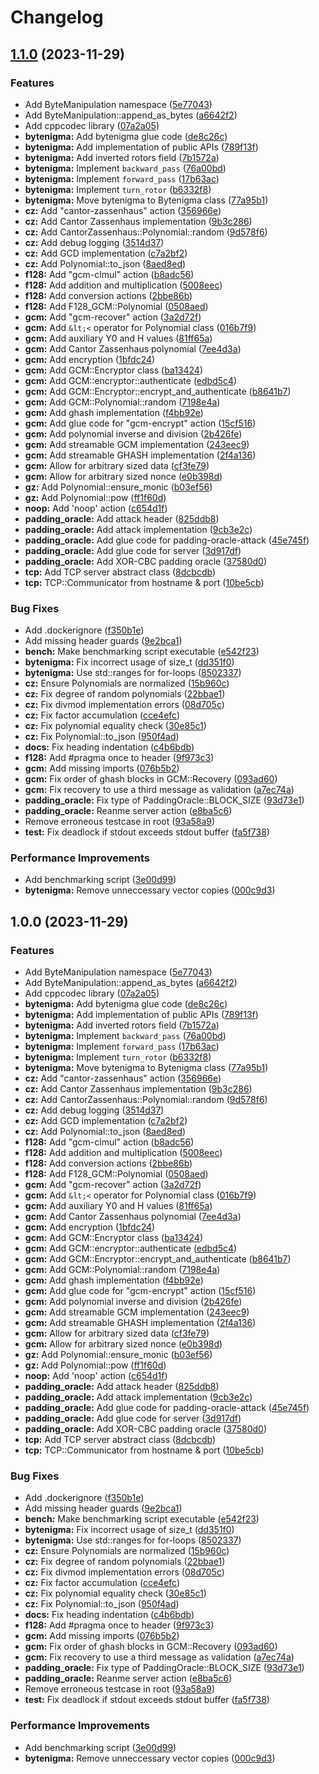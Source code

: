 # Changelog

## [1.1.0](https://github.com/frereit/KauMA/compare/v1.0.0...v1.1.0) (2023-11-29)


### Features

* Add ByteManipulation namespace ([5e77043](https://github.com/frereit/KauMA/commit/5e77043b9bf251cd8fe5adb28ba89b0bf04f6ecf))
* Add ByteManipulation::append_as_bytes ([a6642f2](https://github.com/frereit/KauMA/commit/a6642f2f38652fbe56420c05313e4a772f24de61))
* Add cppcodec library ([07a2a05](https://github.com/frereit/KauMA/commit/07a2a054d91d1abf2a53d2b0dd5ff92d7c12287d))
* **bytenigma:** Add bytenigma glue code ([de8c26c](https://github.com/frereit/KauMA/commit/de8c26c6d4b579b606f7f00abb861f55744ff17d))
* **bytenigma:** Add implementation of public APIs ([789f13f](https://github.com/frereit/KauMA/commit/789f13f10baf1c089fb8d3a243822608a1110dbf))
* **bytenigma:** Add inverted rotors field ([7b1572a](https://github.com/frereit/KauMA/commit/7b1572a5e8bd8b6dc1b99b17648c2250a58c377d))
* **bytenigma:** Implement `backward_pass` ([76a00bd](https://github.com/frereit/KauMA/commit/76a00bd4dd95454ebdef6a487f30281c50a59c27))
* **bytenigma:** Implement `forward_pass` ([17b63ac](https://github.com/frereit/KauMA/commit/17b63acaf8f4b25906b1537fd65cbb7ba62a42a6))
* **bytenigma:** Implement `turn_rotor` ([b6332f8](https://github.com/frereit/KauMA/commit/b6332f8d3375359b5cbf6cdf4d7495f3fd981491))
* **bytenigma:** Move bytenigma to Bytenigma class ([77a95b1](https://github.com/frereit/KauMA/commit/77a95b172483156d2632969453a712320dbba7e9))
* **cz:** Add "cantor-zassenhaus" action ([356966e](https://github.com/frereit/KauMA/commit/356966eb065ccd609eb7fb3ff4fcb4cdd4655d7e))
* **cz:** Add Cantor Zassenhaus implementation ([9b3c286](https://github.com/frereit/KauMA/commit/9b3c286436ca3d168e2cad34760247d022bd955d))
* **cz:** Add CantorZassenhaus::Polynomial::random ([9d578f6](https://github.com/frereit/KauMA/commit/9d578f6e00e6e51506ec44c2dd9ddd40e248f97d))
* **cz:** Add debug logging ([3514d37](https://github.com/frereit/KauMA/commit/3514d377716c87366ca53c46ef5eff87fc0fe009))
* **cz:** Add GCD implementation ([c7a2bf2](https://github.com/frereit/KauMA/commit/c7a2bf25bc86123f2cb4a59a1270f9960bdd03b2))
* **cz:** Add Polynomial::to_json ([8aed8ed](https://github.com/frereit/KauMA/commit/8aed8ed461dfdb1737d2909d865807d2b339ff39))
* **f128:** Add "gcm-clmul" action ([b8adc56](https://github.com/frereit/KauMA/commit/b8adc56540f4cb5b6f0a9ce366d0dbac4b32ece4))
* **f128:** Add addition and multiplication ([5008eec](https://github.com/frereit/KauMA/commit/5008eec8831cf3185b8d29da20abba7e3944423f))
* **f128:** Add conversion actions ([2bbe86b](https://github.com/frereit/KauMA/commit/2bbe86b7de91a677eaf0f2b83bdac5b222928db9))
* **f128:** Add F128_GCM::Polynomial ([0508aed](https://github.com/frereit/KauMA/commit/0508aedb0351e8b57fe5066ab5c74866f694701a))
* **gcm:** Add "gcm-recover" action ([3a2d72f](https://github.com/frereit/KauMA/commit/3a2d72f2245356b0b9bc5f412bc492a6fd30b086))
* **gcm:** Add `&lt;<` operator for Polynomial class ([016b7f9](https://github.com/frereit/KauMA/commit/016b7f9bf4487450ba1d4f562e09a4dfcdedf339))
* **gcm:** Add auxiliary Y0 and H values ([81ff65a](https://github.com/frereit/KauMA/commit/81ff65a2d2a6cab1a6808d47bd607074ff4d1669))
* **gcm:** Add Cantor Zassenhaus polynomial ([7ee4d3a](https://github.com/frereit/KauMA/commit/7ee4d3a3700f51a5e71c91e09a5263d66cd633e4))
* **gcm:** Add encryption ([1bfdc24](https://github.com/frereit/KauMA/commit/1bfdc24213430adc65b251893ba00defdf2570eb))
* **gcm:** Add GCM::Encryptor class ([ba13424](https://github.com/frereit/KauMA/commit/ba13424d50ffd54ca9b532f7ee8496fca5c6df17))
* **gcm:** Add GCM::encryptor::authenticate ([edbd5c4](https://github.com/frereit/KauMA/commit/edbd5c4d58fb5415d5ff8e37ce36205c35986eb6))
* **gcm:** Add GCM::Encryptor::encrypt_and_authenticate ([b8641b7](https://github.com/frereit/KauMA/commit/b8641b789c70e51c1e879ecb98188ce4bd90a1ce))
* **gcm:** Add GCM::Polynomial::random ([7198e4a](https://github.com/frereit/KauMA/commit/7198e4a3c33cfecaceeec833184a0fce37567501))
* **gcm:** Add ghash implementation ([f4bb92e](https://github.com/frereit/KauMA/commit/f4bb92ef8ce74a71e6bcd701113e4c4e3c8ab21b))
* **gcm:** Add glue code for "gcm-encrypt" action ([15cf516](https://github.com/frereit/KauMA/commit/15cf5160560dd3eb49a9a2869400b6c3b9d254f8))
* **gcm:** Add polynomial inverse and division ([2b426fe](https://github.com/frereit/KauMA/commit/2b426fe4ef163ffbe65f0365b99e320fd218e926))
* **gcm:** Add streamable GCM implementation ([243eec9](https://github.com/frereit/KauMA/commit/243eec9fcf33b215458cc33ab4b9749fad25a5ad))
* **gcm:** Add streamable GHASH implementation ([2f4a136](https://github.com/frereit/KauMA/commit/2f4a1367f5d068e4953e456848382031d2ccfbdb))
* **gcm:** Allow for arbitrary sized data ([cf3fe79](https://github.com/frereit/KauMA/commit/cf3fe7998b0cae2f3090a234eef8b21298634f6a))
* **gcm:** Allow for arbitrary sized nonce ([e0b398d](https://github.com/frereit/KauMA/commit/e0b398dc5e3ae00b989a526b033c73e89abc4146))
* **gz:** Add Polynomial::ensure_monic ([b03ef56](https://github.com/frereit/KauMA/commit/b03ef56699cf67f6f78e1fdf1015a9e7b0b8764b))
* **gz:** Add Polynomial::pow ([ff1f60d](https://github.com/frereit/KauMA/commit/ff1f60dd05ed525b8a4ab890b886783ec3fd1d25))
* **noop:** Add 'noop' action ([c654d1f](https://github.com/frereit/KauMA/commit/c654d1fa9a10d6eec1289a083a5176d4836c4279))
* **padding_oracle:** Add attack header ([825ddb8](https://github.com/frereit/KauMA/commit/825ddb823830348aa36d1823d62adba677706384))
* **padding_oracle:** Add attack implementation ([9cb3e2c](https://github.com/frereit/KauMA/commit/9cb3e2cc15eb0bb1b26023d76e99e8c55f31b1f1))
* **padding_oracle:** Add glue code for padding-oracle-attack ([45e745f](https://github.com/frereit/KauMA/commit/45e745ffb4780117808686573b6f59d44405f8b4))
* **padding_oracle:** Add glue code for server ([3d917df](https://github.com/frereit/KauMA/commit/3d917df4878732b4c520966418e92b6f3cb78f8a))
* **padding_oracle:** Add XOR-CBC padding oracle ([37580d0](https://github.com/frereit/KauMA/commit/37580d07a5e31ae43b460834a0598f746e2f099f))
* **tcp:** Add TCP server abstract class ([8dcbcdb](https://github.com/frereit/KauMA/commit/8dcbcdb0dd69bb3cbff9ad9eaeade79b49674dd7))
* **tcp:** TCP::Communicator from hostname & port ([10be5cb](https://github.com/frereit/KauMA/commit/10be5cbf326f766f4d7bcdeb8f60887e68f0a2e3))


### Bug Fixes

* Add .dockerignore ([f350b1e](https://github.com/frereit/KauMA/commit/f350b1e99244df6b8688aae31fd5527007d2d79d))
* Add missing header guards ([9e2bca1](https://github.com/frereit/KauMA/commit/9e2bca1e12219b259e809d39f7456609269416ae))
* **bench:** Make benchmarking script executable ([e542f23](https://github.com/frereit/KauMA/commit/e542f230e079e687e65d1d8be9d625b715401b54))
* **bytenigma:** Fix incorrect usage of size_t ([dd351f0](https://github.com/frereit/KauMA/commit/dd351f029deda0773e4d4e2f749a737259a1510a))
* **bytenigma:** Use std::ranges for for-loops ([8502337](https://github.com/frereit/KauMA/commit/85023375163a8f0a15bba6c265860ae5a611bcc9))
* **cz:** Ensure Polynomials are normalized ([15b960c](https://github.com/frereit/KauMA/commit/15b960cddab96894d66268f69c91e7e168cbd6ad))
* **cz:** Fix degree of random polynomials ([22bbae1](https://github.com/frereit/KauMA/commit/22bbae1d3af80a8b311332042d2b388e177605b5))
* **cz:** Fix divmod implementation errors ([08d705c](https://github.com/frereit/KauMA/commit/08d705ccf179a78f7b8a1ff7ddad63621eb27184))
* **cz:** Fix factor accumulation ([cce4efc](https://github.com/frereit/KauMA/commit/cce4efc7b5d1154272a21001291148ad8b2b39bf))
* **cz:** Fix polynomial equality check ([30e85c1](https://github.com/frereit/KauMA/commit/30e85c10de7196599adda40e378692efdc061b35))
* **cz:** Fix Polynomial::to_json ([950f4ad](https://github.com/frereit/KauMA/commit/950f4ad57c02aa718af7746845fb97d28e876d25))
* **docs:** Fix heading indentation ([c4b6bdb](https://github.com/frereit/KauMA/commit/c4b6bdbe90bc4578ec846c50509c6d46318dc753))
* **f128:** Add #pragma once to header ([9f973c3](https://github.com/frereit/KauMA/commit/9f973c3a7d13f761ac3a37f6fd8f1dad49647322))
* **gcm:** Add missing imports ([076b5b2](https://github.com/frereit/KauMA/commit/076b5b286667201213a0fcfa72202a54f1f71e79))
* **gcm:** Fix order of ghash blocks in GCM::Recovery ([093ad60](https://github.com/frereit/KauMA/commit/093ad601d8a7b5070c6b2e6cc210c06dd7c11295))
* **gcm:** Fix recovery to use a third message as validation ([a7ec74a](https://github.com/frereit/KauMA/commit/a7ec74a62616a52ca1e37b75745a6824029c6052))
* **padding_oracle:** Fix type of PaddingOracle::BLOCK_SIZE ([93d73e1](https://github.com/frereit/KauMA/commit/93d73e1732f4e626f50b9a138999e998d534f2aa))
* **padding_oracle:** Reanme server action ([e8ba5c6](https://github.com/frereit/KauMA/commit/e8ba5c6d069706116df83ddc64af12d60d5ce1d9))
* Remove erroneous testcase in root ([93a58a9](https://github.com/frereit/KauMA/commit/93a58a9cea9d7be7a496be6a621ec1c520debce9))
* **test:** Fix deadlock if stdout exceeds stdout buffer ([fa5f738](https://github.com/frereit/KauMA/commit/fa5f73815c2b70c2208a76a7dfab351bfc00b8af))


### Performance Improvements

* Add benchmarking script ([3e00d99](https://github.com/frereit/KauMA/commit/3e00d99b2f5ddf7e64f84eea28bbbaea42ed22bd))
* **bytenigma:** Remove unneccessary vector copies ([000c9d3](https://github.com/frereit/KauMA/commit/000c9d374fd78f2bce1e25ce55b5776982ad095f))

## 1.0.0 (2023-11-29)


### Features

* Add ByteManipulation namespace ([5e77043](https://github.com/frereit/KauMA/commit/5e77043b9bf251cd8fe5adb28ba89b0bf04f6ecf))
* Add ByteManipulation::append_as_bytes ([a6642f2](https://github.com/frereit/KauMA/commit/a6642f2f38652fbe56420c05313e4a772f24de61))
* Add cppcodec library ([07a2a05](https://github.com/frereit/KauMA/commit/07a2a054d91d1abf2a53d2b0dd5ff92d7c12287d))
* **bytenigma:** Add bytenigma glue code ([de8c26c](https://github.com/frereit/KauMA/commit/de8c26c6d4b579b606f7f00abb861f55744ff17d))
* **bytenigma:** Add implementation of public APIs ([789f13f](https://github.com/frereit/KauMA/commit/789f13f10baf1c089fb8d3a243822608a1110dbf))
* **bytenigma:** Add inverted rotors field ([7b1572a](https://github.com/frereit/KauMA/commit/7b1572a5e8bd8b6dc1b99b17648c2250a58c377d))
* **bytenigma:** Implement `backward_pass` ([76a00bd](https://github.com/frereit/KauMA/commit/76a00bd4dd95454ebdef6a487f30281c50a59c27))
* **bytenigma:** Implement `forward_pass` ([17b63ac](https://github.com/frereit/KauMA/commit/17b63acaf8f4b25906b1537fd65cbb7ba62a42a6))
* **bytenigma:** Implement `turn_rotor` ([b6332f8](https://github.com/frereit/KauMA/commit/b6332f8d3375359b5cbf6cdf4d7495f3fd981491))
* **bytenigma:** Move bytenigma to Bytenigma class ([77a95b1](https://github.com/frereit/KauMA/commit/77a95b172483156d2632969453a712320dbba7e9))
* **cz:** Add "cantor-zassenhaus" action ([356966e](https://github.com/frereit/KauMA/commit/356966eb065ccd609eb7fb3ff4fcb4cdd4655d7e))
* **cz:** Add Cantor Zassenhaus implementation ([9b3c286](https://github.com/frereit/KauMA/commit/9b3c286436ca3d168e2cad34760247d022bd955d))
* **cz:** Add CantorZassenhaus::Polynomial::random ([9d578f6](https://github.com/frereit/KauMA/commit/9d578f6e00e6e51506ec44c2dd9ddd40e248f97d))
* **cz:** Add debug logging ([3514d37](https://github.com/frereit/KauMA/commit/3514d377716c87366ca53c46ef5eff87fc0fe009))
* **cz:** Add GCD implementation ([c7a2bf2](https://github.com/frereit/KauMA/commit/c7a2bf25bc86123f2cb4a59a1270f9960bdd03b2))
* **cz:** Add Polynomial::to_json ([8aed8ed](https://github.com/frereit/KauMA/commit/8aed8ed461dfdb1737d2909d865807d2b339ff39))
* **f128:** Add "gcm-clmul" action ([b8adc56](https://github.com/frereit/KauMA/commit/b8adc56540f4cb5b6f0a9ce366d0dbac4b32ece4))
* **f128:** Add addition and multiplication ([5008eec](https://github.com/frereit/KauMA/commit/5008eec8831cf3185b8d29da20abba7e3944423f))
* **f128:** Add conversion actions ([2bbe86b](https://github.com/frereit/KauMA/commit/2bbe86b7de91a677eaf0f2b83bdac5b222928db9))
* **f128:** Add F128_GCM::Polynomial ([0508aed](https://github.com/frereit/KauMA/commit/0508aedb0351e8b57fe5066ab5c74866f694701a))
* **gcm:** Add "gcm-recover" action ([3a2d72f](https://github.com/frereit/KauMA/commit/3a2d72f2245356b0b9bc5f412bc492a6fd30b086))
* **gcm:** Add `&lt;<` operator for Polynomial class ([016b7f9](https://github.com/frereit/KauMA/commit/016b7f9bf4487450ba1d4f562e09a4dfcdedf339))
* **gcm:** Add auxiliary Y0 and H values ([81ff65a](https://github.com/frereit/KauMA/commit/81ff65a2d2a6cab1a6808d47bd607074ff4d1669))
* **gcm:** Add Cantor Zassenhaus polynomial ([7ee4d3a](https://github.com/frereit/KauMA/commit/7ee4d3a3700f51a5e71c91e09a5263d66cd633e4))
* **gcm:** Add encryption ([1bfdc24](https://github.com/frereit/KauMA/commit/1bfdc24213430adc65b251893ba00defdf2570eb))
* **gcm:** Add GCM::Encryptor class ([ba13424](https://github.com/frereit/KauMA/commit/ba13424d50ffd54ca9b532f7ee8496fca5c6df17))
* **gcm:** Add GCM::encryptor::authenticate ([edbd5c4](https://github.com/frereit/KauMA/commit/edbd5c4d58fb5415d5ff8e37ce36205c35986eb6))
* **gcm:** Add GCM::Encryptor::encrypt_and_authenticate ([b8641b7](https://github.com/frereit/KauMA/commit/b8641b789c70e51c1e879ecb98188ce4bd90a1ce))
* **gcm:** Add GCM::Polynomial::random ([7198e4a](https://github.com/frereit/KauMA/commit/7198e4a3c33cfecaceeec833184a0fce37567501))
* **gcm:** Add ghash implementation ([f4bb92e](https://github.com/frereit/KauMA/commit/f4bb92ef8ce74a71e6bcd701113e4c4e3c8ab21b))
* **gcm:** Add glue code for "gcm-encrypt" action ([15cf516](https://github.com/frereit/KauMA/commit/15cf5160560dd3eb49a9a2869400b6c3b9d254f8))
* **gcm:** Add polynomial inverse and division ([2b426fe](https://github.com/frereit/KauMA/commit/2b426fe4ef163ffbe65f0365b99e320fd218e926))
* **gcm:** Add streamable GCM implementation ([243eec9](https://github.com/frereit/KauMA/commit/243eec9fcf33b215458cc33ab4b9749fad25a5ad))
* **gcm:** Add streamable GHASH implementation ([2f4a136](https://github.com/frereit/KauMA/commit/2f4a1367f5d068e4953e456848382031d2ccfbdb))
* **gcm:** Allow for arbitrary sized data ([cf3fe79](https://github.com/frereit/KauMA/commit/cf3fe7998b0cae2f3090a234eef8b21298634f6a))
* **gcm:** Allow for arbitrary sized nonce ([e0b398d](https://github.com/frereit/KauMA/commit/e0b398dc5e3ae00b989a526b033c73e89abc4146))
* **gz:** Add Polynomial::ensure_monic ([b03ef56](https://github.com/frereit/KauMA/commit/b03ef56699cf67f6f78e1fdf1015a9e7b0b8764b))
* **gz:** Add Polynomial::pow ([ff1f60d](https://github.com/frereit/KauMA/commit/ff1f60dd05ed525b8a4ab890b886783ec3fd1d25))
* **noop:** Add 'noop' action ([c654d1f](https://github.com/frereit/KauMA/commit/c654d1fa9a10d6eec1289a083a5176d4836c4279))
* **padding_oracle:** Add attack header ([825ddb8](https://github.com/frereit/KauMA/commit/825ddb823830348aa36d1823d62adba677706384))
* **padding_oracle:** Add attack implementation ([9cb3e2c](https://github.com/frereit/KauMA/commit/9cb3e2cc15eb0bb1b26023d76e99e8c55f31b1f1))
* **padding_oracle:** Add glue code for padding-oracle-attack ([45e745f](https://github.com/frereit/KauMA/commit/45e745ffb4780117808686573b6f59d44405f8b4))
* **padding_oracle:** Add glue code for server ([3d917df](https://github.com/frereit/KauMA/commit/3d917df4878732b4c520966418e92b6f3cb78f8a))
* **padding_oracle:** Add XOR-CBC padding oracle ([37580d0](https://github.com/frereit/KauMA/commit/37580d07a5e31ae43b460834a0598f746e2f099f))
* **tcp:** Add TCP server abstract class ([8dcbcdb](https://github.com/frereit/KauMA/commit/8dcbcdb0dd69bb3cbff9ad9eaeade79b49674dd7))
* **tcp:** TCP::Communicator from hostname & port ([10be5cb](https://github.com/frereit/KauMA/commit/10be5cbf326f766f4d7bcdeb8f60887e68f0a2e3))


### Bug Fixes

* Add .dockerignore ([f350b1e](https://github.com/frereit/KauMA/commit/f350b1e99244df6b8688aae31fd5527007d2d79d))
* Add missing header guards ([9e2bca1](https://github.com/frereit/KauMA/commit/9e2bca1e12219b259e809d39f7456609269416ae))
* **bench:** Make benchmarking script executable ([e542f23](https://github.com/frereit/KauMA/commit/e542f230e079e687e65d1d8be9d625b715401b54))
* **bytenigma:** Fix incorrect usage of size_t ([dd351f0](https://github.com/frereit/KauMA/commit/dd351f029deda0773e4d4e2f749a737259a1510a))
* **bytenigma:** Use std::ranges for for-loops ([8502337](https://github.com/frereit/KauMA/commit/85023375163a8f0a15bba6c265860ae5a611bcc9))
* **cz:** Ensure Polynomials are normalized ([15b960c](https://github.com/frereit/KauMA/commit/15b960cddab96894d66268f69c91e7e168cbd6ad))
* **cz:** Fix degree of random polynomials ([22bbae1](https://github.com/frereit/KauMA/commit/22bbae1d3af80a8b311332042d2b388e177605b5))
* **cz:** Fix divmod implementation errors ([08d705c](https://github.com/frereit/KauMA/commit/08d705ccf179a78f7b8a1ff7ddad63621eb27184))
* **cz:** Fix factor accumulation ([cce4efc](https://github.com/frereit/KauMA/commit/cce4efc7b5d1154272a21001291148ad8b2b39bf))
* **cz:** Fix polynomial equality check ([30e85c1](https://github.com/frereit/KauMA/commit/30e85c10de7196599adda40e378692efdc061b35))
* **cz:** Fix Polynomial::to_json ([950f4ad](https://github.com/frereit/KauMA/commit/950f4ad57c02aa718af7746845fb97d28e876d25))
* **docs:** Fix heading indentation ([c4b6bdb](https://github.com/frereit/KauMA/commit/c4b6bdbe90bc4578ec846c50509c6d46318dc753))
* **f128:** Add #pragma once to header ([9f973c3](https://github.com/frereit/KauMA/commit/9f973c3a7d13f761ac3a37f6fd8f1dad49647322))
* **gcm:** Add missing imports ([076b5b2](https://github.com/frereit/KauMA/commit/076b5b286667201213a0fcfa72202a54f1f71e79))
* **gcm:** Fix order of ghash blocks in GCM::Recovery ([093ad60](https://github.com/frereit/KauMA/commit/093ad601d8a7b5070c6b2e6cc210c06dd7c11295))
* **gcm:** Fix recovery to use a third message as validation ([a7ec74a](https://github.com/frereit/KauMA/commit/a7ec74a62616a52ca1e37b75745a6824029c6052))
* **padding_oracle:** Fix type of PaddingOracle::BLOCK_SIZE ([93d73e1](https://github.com/frereit/KauMA/commit/93d73e1732f4e626f50b9a138999e998d534f2aa))
* **padding_oracle:** Reanme server action ([e8ba5c6](https://github.com/frereit/KauMA/commit/e8ba5c6d069706116df83ddc64af12d60d5ce1d9))
* Remove erroneous testcase in root ([93a58a9](https://github.com/frereit/KauMA/commit/93a58a9cea9d7be7a496be6a621ec1c520debce9))
* **test:** Fix deadlock if stdout exceeds stdout buffer ([fa5f738](https://github.com/frereit/KauMA/commit/fa5f73815c2b70c2208a76a7dfab351bfc00b8af))


### Performance Improvements

* Add benchmarking script ([3e00d99](https://github.com/frereit/KauMA/commit/3e00d99b2f5ddf7e64f84eea28bbbaea42ed22bd))
* **bytenigma:** Remove unneccessary vector copies ([000c9d3](https://github.com/frereit/KauMA/commit/000c9d374fd78f2bce1e25ce55b5776982ad095f))
